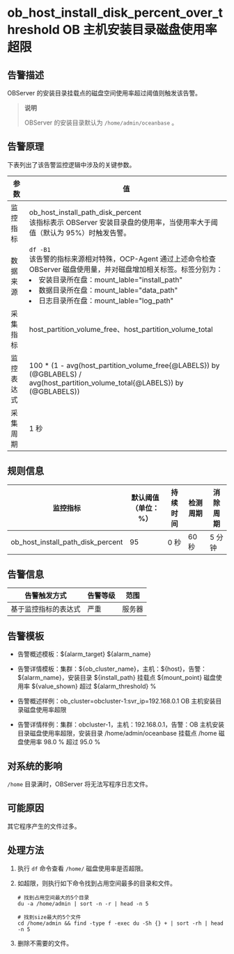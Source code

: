 ob_host_install_disk_percent_over_threshold OB 主机安装目录磁盘使用率超限
=================================================================================

告警描述
-------------------------

OBServer 的安装目录挂载点的磁盘空间使用率超过阈值则触发该告警。

> **说明**
>
> OBServer 的安装目录默认为 `/home/admin/oceanbase` 。

告警原理
-------------------------

下表列出了该告警监控逻辑中涉及的关键参数。

|  参数   |                                                                                                                                                                                             值                                                                                                                                                                                             |
|-------|-------------------------------------------------------------------------------------------------------------------------------------------------------------------------------------------------------------------------------------------------------------------------------------------------------------------------------------------------------------------------------------------|
| 监控指标  | ob_host_install_path_disk_percent </br>  该指标表示 OBServer 安装目录盘的使用率，当使用率大于阈值（默认为 95%）时触发告警。                                                                                                                                                                                                                                                                |
| 数据来源  | `df -B1`  </br> 该告警的指标来源相对特殊，OCP-Agent 通过上述命令检查 OBServer 磁盘使用量，并对磁盘增加相关标签。标签分别为： <li> 安装目录所在盘：mount_lable="install_path"  </li> <li>数据目录所在盘：mount_lable="data_path" </li> <li>日志目录所在盘：mount_lable="log_path"  </li>  |
| 采集指标  | host_partition_volume_free、host_partition_volume_total                                                                                                                                                                                                                                                                                                                                    |
| 监控表达式 | 100 \* (1 - avg(host_partition_volume_free{@LABELS}) by (@GBLABELS) / avg(host_partition_volume_total{@LABELS}) by (@GBLABELS))                                                                                                                                                                                                                                                           |
| 采集周期  | 1 秒                                                                                                                                                                                                                                                                                                                                                                                       |

规则信息
-------------------------

|               监控指标                | 默认阈值（单位：%） | 持续时间 | 检测周期 | 消除周期 |
|-----------------------------------|------------|------|------|------|
| ob_host_install_path_disk_percent | 95         | 0 秒  | 60 秒 | 5 分钟 |

告警信息
-------------------------

|   告警触发方式   | 告警等级 | 范围  |
|------------|------|-----|
| 基于监控指标的表达式 | 严重   | 服务器 |

告警模板
-------------------------

* 告警概述模板：\${alarm_target} \${alarm_name}

* 告警详情模板：集群：\${ob_cluster_name}，主机：\${host}，告警：\${alarm_name}，安装目录 \${install_path} 挂载点 \${mount_point} 磁盘使用率 \${value_shown} 超过 \${alarm_threshold} %
  
* 告警概述样例：ob_cluster=obcluster-1:svr_ip=192.168.0.1 OB 主机安装目录磁盘使用率超限

* 告警详情样例：集群：obcluster-1，主机：192.168.0.1，告警：OB 主机安装目录磁盘使用率超限，安装目录 /home/admin/oceanbase 挂载点 /home 磁盘使用率 98.0 % 超过 95.0 %

对系统的影响
---------------------------

`/home` 目录满时，OBServer 将无法写程序日志文件。

可能原因
-------------------------

其它程序产生的文件过多。

处理方法
-------------------------

1. 执行 `df` 命令查看 `/home/` 磁盘使用率是否超限。

2. 如超限，则执行如下命令找到占用空间最多的目录和文件。

   ```shell
   # 找到占用空间最大的5个目录
   du -a /home/admin | sort -n -r | head -n 5
   
   # 找到size最大的5个文件
   cd /home/admin && find -type f -exec du -Sh {} + | sort -rh | head -n 5
   ```

3. 删除不需要的文件。
